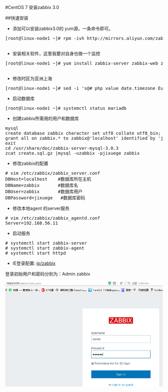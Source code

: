 #CentOS 7 安装zabbix 3.0

##快速安装
*  添加可以安装zabbix3.0的 yum源，一条命令即可。
<pre>
[root@linux-node1 ~]# rpm -ivh http://mirrors.aliyun.com/zabbix/zabbix/3.0/rhel/7/x86_64/zabbix-release-3.0-1.el7.noarch.rpm

</pre>

* 安装相关软件，这里我要对自身也做一个监控
<pre>
[root@linux-node1 ~]# yum install zabbix-server zabbix-web zabbix-server-mysql zabbix-web-mysql mariadb-server mariadb zabbix-agent  -y

</pre>

* 修改时区为亚洲上海
<pre>
[root@linux-node1 ~]# sed -i 's@# php_value date.timezone Europe/Riga@php_value date.timezone Asia/Shanghai@g' /etc/httpd/conf.d/zabbix.conf
</pre>

* 启动数据库

<pre>
[root@linux-node1 ~]# systemctl status mariadb
</pre>

* 创建zabbix所需用的用户和数据库

<pre>
mysql
create database zabbix character set utf8 collate utf8_bin;
grant all on zabbix.* to zabbix@'localhost' identified by 'jixuege';
exit
cd /usr/share/doc/zabbix-server-mysql-3.0.3
zcat create.sql.gz |mysql -uzabbix -pjixuege zabbix
</pre>

* 修改zabbix的配置

<pre>
# vim /etc/zabbix/zabbix_server.conf
DBHost=localhost    #数据库所在主机
DBName=zabbix       #数据库名 
DBUser=zabbix       #数据库用户 
DBPassword=jixuege   #数据库密码 
</pre>

* 修改本地agent 的server服务
<pre>
# vim /etc/zabbix/zabbix_agentd.conf
Server=192.168.56.11
</pre>

* 启动服务
<pre>
# systemctl start zabbix-server
# systemctl start zabbix-agent
# systemctl start httpd
</pre>

* IE登录配置: [ip/zabbix](http://192.168.56.11/zabbix/)

登录初始用户和密码分别为：Admin  zabbix

![image](image/1.PNG)
